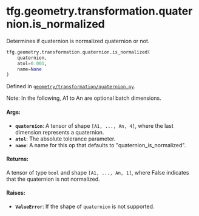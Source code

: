 <div itemscope itemtype="http://developers.google.com/ReferenceObject">
<meta itemprop="name" content="tfg.geometry.transformation.quaternion.is_normalized" />
<meta itemprop="path" content="Stable" />
</div>

# tfg.geometry.transformation.quaternion.is_normalized

Determines if quaternion is normalized quaternion or not.

```python
tfg.geometry.transformation.quaternion.is_normalized(
    quaternion,
    atol=0.001,
    name=None
)
```

Defined in
[`geometry/transformation/quaternion.py`](https://github.com/tensorflow/graphics/blob/master/tensorflow_graphics/geometry/transformation/quaternion.py).

<!-- Placeholder for "Used in" -->

Note: In the following, A1 to An are optional batch dimensions.

#### Args:

*   <b>`quaternion`</b>: A tensor of shape `[A1, ..., An, 4]`, where the last
    dimension represents a quaternion.
*   <b>`atol`</b>: The absolute tolerance parameter.
*   <b>`name`</b>: A name for this op that defaults to
    "quaternion_is_normalized".

#### Returns:

A tensor of type `bool` and shape `[A1, ..., An, 1]`, where False indicates that
the quaternion is not normalized.

#### Raises:

*   <b>`ValueError`</b>: If the shape of `quaternion` is not supported.
